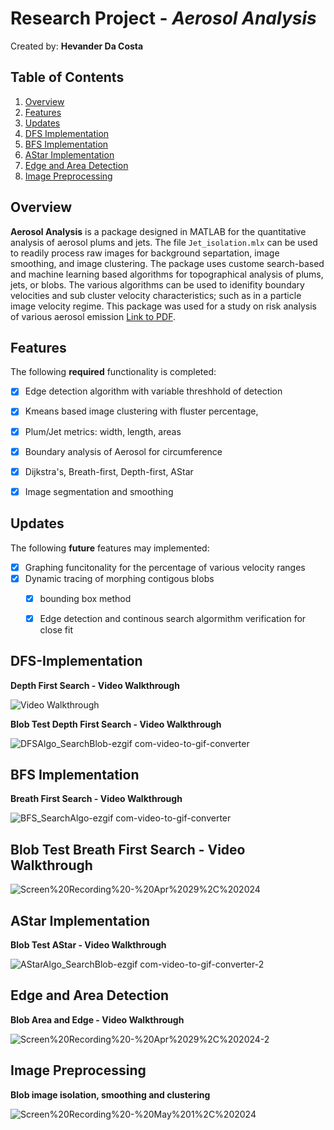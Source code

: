 # Research Project - *Aerosol Analysis*

Created by: **Hevander Da Costa**

## Table of Contents

1. [Overview](#Overview)
2. [Features](#Features)
3. [Updates](#Updates)
4. [DFS Implementation](#DFS-Implementation)
5. [BFS Implementation](#BFS-Implementation)
6. [AStar Implementation](#AStar-Implementation)
7. [Edge and Area Detection](#Edge-And-Area-Detection)
8. [Image Preprocessing](#Image-Preprocessing)






## Overview
**Aerosol Analysis** is a package designed in MATLAB for the quantitative analysis of aerosol plums and jets. The file `Jet_isolation.mlx` can be used to readily process raw images for background separtation, image smoothing, and image clustering. The package uses custome search-based and machine learning based algorithms for topographical analysis of plums, jets, or blobs. The various algorithms can be used to idenifity boundary velocities and sub cluster velocity characteristics; such as in a particle image velocity regime. This package was used for a study on risk analysis of various aerosol emission  [Link to PDF](https://onlinelibrary.wiley.com/doi/epdf/10.1111/ina.13064).



## Features

The following **required** functionality is completed:

- [X] Edge detection algorithm with variable threshhold of detection
- [X] Kmeans based image clustering with fluster percentage,
- [X] Plum/Jet metrics: width, length, areas
- [X] Boundary analysis of Aerosol for circumference 
- [X] Dijkstra's, Breath-first, Depth-first, AStar
- [X] Image segmentation and smoothing 

 
## Updates
The following **future** features may implemented:

- [X] Graphing funcitonality for the percentage of various velocity ranges
- [X] Dynamic tracing of morphing contigous blobs
  - [X] bounding box method
  - [X] Edge detection and continous search algormithm verification for close fit
  

## DFS-Implementation
**Depth First Search - Video Walkthrough** 


<img src='https://i.imgur.com/vhr4qox.gif' title='Video Walkthrough' width='' alt='Video Walkthrough' />

**Blob Test Depth First Search - Video Walkthrough**


![DFSAlgo_SearchBlob-ezgif com-video-to-gif-converter](https://github.com/Hevander27/BoundaryAnalysis/assets/45948489/b400babe-8c20-4368-8ff4-c3d08ec81bca)

## BFS Implementation
**Breath First Search - Video Walkthrough**


![BFS_SearchAlgo-ezgif com-video-to-gif-converter](https://github.com/Hevander27/BoundaryAnalysis/assets/45948489/116b050b-2545-4420-a7ab-f1fdf934eb9a)

## Blob Test Breath First Search - Video Walkthrough 
![Screen%20Recording%20-%20Apr%2029%2C%202024](https://github.com/Hevander27/BoundaryAnalysis/assets/45948489/1ea0e652-2dd2-43e2-bfe7-ca1f8df85bd4)

## AStar Implementation
**Blob Test AStar - Video Walkthrough**


![AStarAlgo_SearchBlob-ezgif com-video-to-gif-converter-2](https://github.com/Hevander27/BoundaryAnalysis/assets/45948489/0461e6c7-8125-43e0-bffc-280eb0dd4239)

## Edge and Area Detection
**Blob Area and Edge - Video Walkthrough**


![Screen%20Recording%20-%20Apr%2029%2C%202024-2](https://github.com/Hevander27/BoundaryAnalysis/assets/45948489/9ed50096-a316-4f16-89f8-2f3ec4c8c962)

## Image Preprocessing
**Blob image isolation, smoothing and clustering**


![Screen%20Recording%20-%20May%201%2C%202024](https://github.com/Hevander27/BoundaryAnalysis/assets/45948489/be9dcb4c-05c4-4d31-8289-1a912bde9dd6)






